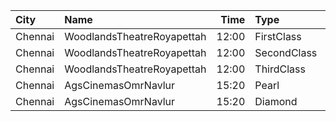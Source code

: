 | City    | Name                       |  Time | Type        | Price | Capacity | Booked |
| :------ | :------------------------- | ----: | :---------- | ----: | -------: | -----: |
| Chennai | WoodlandsTheatreRoyapettah | 12:00 | FirstClass  |  100₹ |      221 |    187 |
| Chennai | WoodlandsTheatreRoyapettah | 12:00 | SecondClass |   80₹ |      187 |    187 |
| Chennai | WoodlandsTheatreRoyapettah | 12:00 | ThirdClass  |   60₹ |       51 |     51 |
| Chennai | AgsCinemasOmrNavlur        | 15:20 | Pearl       |   60₹ |       31 |     15 |
| Chennai | AgsCinemasOmrNavlur        | 15:20 | Diamond     |  150₹ |      274 |    159 |